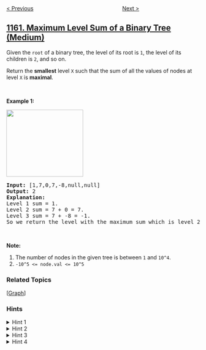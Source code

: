 <!--|This file generated by command(leetcode description); DO NOT EDIT.    |-->
<!--+----------------------------------------------------------------------+-->
<!--|@author    openset <openset.wang@gmail.com>                           |-->
<!--|@link      https://github.com/openset                                 |-->
<!--|@home      https://github.com/openset/leetcode                        |-->
<!--+----------------------------------------------------------------------+-->

[< Previous](../find-words-that-can-be-formed-by-characters "Find Words That Can Be Formed by Characters")
　　　　　　　　　　　　　　　　
[Next >](../as-far-from-land-as-possible "As Far from Land as Possible")

## [1161. Maximum Level Sum of a Binary Tree (Medium)](https://leetcode.com/problems/maximum-level-sum-of-a-binary-tree "最大层内元素和")

<p>Given the <code>root</code> of a binary tree, the level of its root is <code>1</code>,&nbsp;the level of its children is <code>2</code>,&nbsp;and so on.</p>

<p>Return the <strong>smallest</strong> level <code>X</code> such that the sum of all the values of nodes at level <code>X</code> is <strong>maximal</strong>.</p>

<p>&nbsp;</p>

<p><strong>Example 1:</strong></p>

<p><strong><img alt="" src="https://assets.leetcode.com/uploads/2019/05/03/capture.JPG" style="width: 200px; height: 175px;" /></strong></p>

<pre>
<strong>Input: </strong><span id="example-input-1-1">[1,7,0,7,-8,null,null]</span>
<strong>Output: </strong><span id="example-output-1">2</span>
<strong>Explanation: </strong>
Level 1 sum = 1.
Level 2 sum = 7 + 0 = 7.
Level 3 sum = 7 + -8 = -1.
So we return the level with the maximum sum which is level 2.
</pre>

<p>&nbsp;</p>

<p><strong>Note:</strong></p>

<ol>
	<li>The number of nodes in the given tree is between <code>1</code> and <code>10^4</code>.</li>
	<li><code>-10^5 &lt;= node.val &lt;= 10^5</code></li>
</ol>

### Related Topics
  [[Graph](../../tag/graph/README.md)]

### Hints
<details>
<summary>Hint 1</summary>
Calculate the sum for each level then find the level with the maximum sum.
</details>

<details>
<summary>Hint 2</summary>
How can you traverse the tree ?
</details>

<details>
<summary>Hint 3</summary>
How can you sum up the values for every level ?
</details>

<details>
<summary>Hint 4</summary>
Use DFS or BFS to traverse the tree keeping the level of each node, and sum up those values with a map or a frequency array.
</details>
